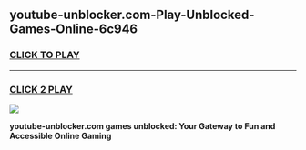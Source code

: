 
## youtube-unblocker.com-Play-Unblocked-Games-Online-6c946
<h3>
<a href="https://premium76.site?title=youtube-unblocker.com&ref=25A">CLICK TO PLAY</a></h3>
<hr>

<h3>
<a href="https://premium76.site?title=youtube-unblocker.com&ref=25A">CLICK 2 PLAY</a>
  
</h3>

<a href="https://premium76.site?title=youtube-unblocker.com&ref=25A"><img src="https://clearcache.store/games.png"></a>


**youtube-unblocker.com games unblocked: Your Gateway to Fun and Accessible Online Gaming**
